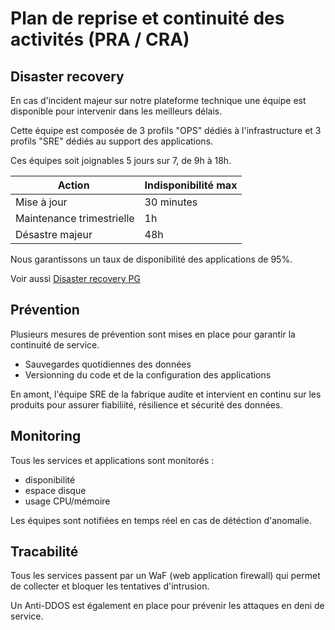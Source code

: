 # Plan de reprise et continuité des activités (PRA / CRA)

## Disaster recovery

En cas d'incident majeur sur notre plateforme technique une équipe est disponible pour intervenir dans les meilleurs délais.

Cette équipe est composée de 3 profils "OPS" dédiés à l'infrastructure et 3 profils "SRE" dédiés au support des applications.

Ces équipes soit joignables 5 jours sur 7, de 9h à 18h.

| Action                    | Indisponibilité max |
| ------------------------- | ------------------- |
| Mise à jour               | 30 minutes          |
| Maintenance trimestrielle | 1h                  |
| Désastre majeur           | 48h                 |

Nous garantissons un taux de disponibilité des applications de 95%.

Voir aussi [Disaster recovery PG](/docs/disaster-recovery)

## Prévention

Plusieurs mesures de prévention sont mises en place pour garantir la continuité de service.

- Sauvegardes quotidiennes des données
- Versionning du code et de la configuration des applications

En amont, l'équipe SRE de la fabrique audite et intervient en continu sur les produits pour assurer fiabiliité, résilience et sécurité des données.

## Monitoring

Tous les services et applications sont monitorés :

- disponibilité
- espace disque
- usage CPU/mémoire

Les équipes sont notifiées en temps réel en cas de détéction d'anomalie.

## Tracabilité

Tous les services passent par un WaF (web application firewall) qui permet de collecter et bloquer les tentatives d'intrusion.

Un Anti-DDOS est également en place pour prévenir les attaques en deni de service.
